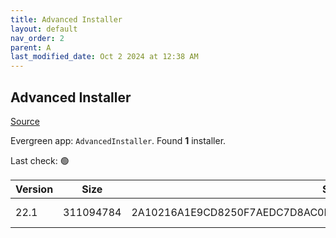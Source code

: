 ```yaml
---
title: Advanced Installer
layout: default
nav_order: 2
parent: A
last_modified_date: Oct 2 2024 at 12:38 AM
---
```


## Advanced Installer

[Source](https://www.advancedinstaller.com)

Evergreen app: `AdvancedInstaller`. Found **1** installer.

Last check: 🟢

| Version | Size      | Sha256                                                           | Type | URI                                                                                                                          |
| ------- | --------- | ---------------------------------------------------------------- | ---- | ---------------------------------------------------------------------------------------------------------------------------- |
| 22.1    | 311094784 | 2A10216A1E9CD8250F7AEDC7D8AC0FD184A8B60329FE8202B1BB3DBE4166C71E | msi  | [https://www.advancedinstaller.com/downloads/22.1/advinst.msi](https://www.advancedinstaller.com/downloads/22.1/advinst.msi) |
